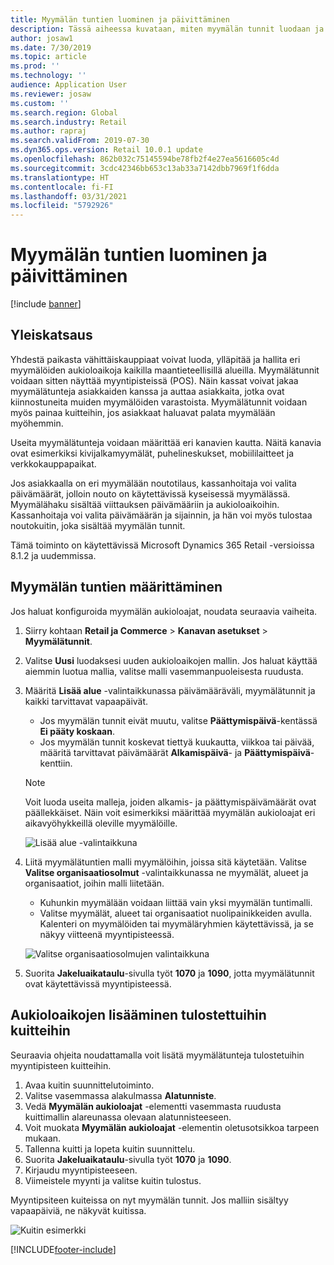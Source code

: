 ```yaml
---
title: Myymälän tuntien luominen ja päivittäminen
description: Tässä aiheessa kuvataan, miten myymälän tunnit luodaan ja päivitetään Commerce Headquarters -sovelluksessa.
author: josaw1
ms.date: 7/30/2019
ms.topic: article
ms.prod: ''
ms.technology: ''
audience: Application User
ms.reviewer: josaw
ms.custom: ''
ms.search.region: Global
ms.search.industry: Retail
ms.author: rapraj
ms.search.validFrom: 2019-07-30
ms.dyn365.ops.version: Retail 10.0.1 update
ms.openlocfilehash: 862b032c75145594be78fb2f4e27ea5616605c4d
ms.sourcegitcommit: 3cdc42346bb653c13ab33a7142dbb7969f1f6dda
ms.translationtype: HT
ms.contentlocale: fi-FI
ms.lasthandoff: 03/31/2021
ms.locfileid: "5792926"
---
```

# <a name="create-and-update-store-hours"></a>Myymälän tuntien luominen ja päivittäminen

[!include [banner](../../includes/banner.md)]

## <a name="overview"></a>Yleiskatsaus

Yhdestä paikasta vähittäiskauppiaat voivat luoda, ylläpitää ja hallita eri myymälöiden aukioloaikoja kaikilla maantieteellisillä alueilla. Myymälätunnit voidaan sitten näyttää myyntipisteissä (POS). Näin kassat voivat jakaa myymälätunteja asiakkaiden kanssa ja auttaa asiakkaita, jotka ovat kiinnostuneita muiden myymälöiden varastoista. Myymälätunnit voidaan myös painaa kuitteihin, jos asiakkaat haluavat palata myymälään myöhemmin.

Useita myymälätunteja voidaan määrittää eri kanavien kautta. Näitä kanavia ovat esimerkiksi kivijalkamyymälät, puhelineskukset, mobiililaitteet ja verkkokauppapaikat.

Jos asiakkaalla on eri myymälään noutotilaus, kassanhoitaja voi valita päivämäärät, jolloin nouto on käytettävissä kyseisessä myymälässä. Myymälähaku sisältää viittauksen päivämääriin ja aukioloaikoihin. Kassanhoitaja voi valita päivämäärän ja sijainnin, ja hän voi myös tulostaa noutokuitin, joka sisältää myymälän tunnit.

Tämä toiminto on käytettävissä Microsoft Dynamics 365 Retail -versioissa 8.1.2 ja uudemmissa.

## <a name="configure-store-hours"></a>Myymälän tuntien määrittäminen

Jos haluat konfiguroida myymälän aukioloajat, noudata seuraavia vaiheita.

1. Siirry kohtaan **Retail ja Commerce** \> **Kanavan asetukset** \> **Myymälätunnit**.
2. Valitse **Uusi** luodaksesi uuden aukioloaikojen mallin. Jos haluat käyttää aiemmin luotua mallia, valitse malli vasemmanpuoleisesta ruudusta.
3. Määritä **Lisää alue** -valintaikkunassa päivämääräväli, myymälätunnit ja kaikki tarvittavat vapaapäivät.

    - Jos myymälän tunnit eivät muutu, valitse **Päättymispäivä**-kentässä **Ei pääty koskaan**.
    - Jos myymälän tunnit koskevat tiettyä kuukautta, viikkoa tai päivää, määritä tarvittavat päivämäärät **Alkamispäivä**- ja **Päättymispäivä**-kenttiin.

    > [!NOTE]
    > Voit luoda useita malleja, joiden alkamis- ja päättymispäivämäärät ovat päällekkäiset. Näin voit esimerkiksi määrittää myymälän aukioloajat eri aikavyöhykkeillä oleville myymälöille.

    ![Lisää alue -valintaikkuna](../dev-itpro/media/Storehours1.png "Lisää alue -valintaikkuna")

4. Liitä myymälätuntien malli myymälöihin, joissa sitä käytetään. Valitse **Valitse organisaatiosolmut** -valintaikkunassa ne myymälät, alueet ja organisaatiot, joihin malli liitetään.

    - Kuhunkin myymälään voidaan liittää vain yksi myymälän tuntimalli.
    - Valitse myymälät, alueet tai organisaatiot nuolipainikkeiden avulla. Kalenteri on myymälöiden tai myymäläryhmien käytettävissä, ja se näkyy viitteenä myyntipisteessä.

    ![Valitse organisaatiosolmujen valintaikkuna](../dev-itpro/media/Storehours2.png "Valitse organisaatiosolmujen valintaikkuna")

5. Suorita **Jakeluaikataulu**-sivulla työt **1070** ja **1090**, jotta myymälätunnit ovat käytettävissä myyntipisteessä.

## <a name="add-store-hours-to-printed-receipts"></a>Aukioloaikojen lisääminen tulostettuihin kuitteihin

Seuraavia ohjeita noudattamalla voit lisätä myymälätunteja tulostetuihin myyntipisteen kuitteihin.

1. Avaa kuitin suunnittelutoiminto.
2. Valitse vasemmassa alakulmassa **Alatunniste**.
3. Vedä **Myymälän aukioloajat** -elementti vasemmasta ruudusta kuittimallin alareunassa olevaan alatunnisteeseen.
4. Voit muokata **Myymälän aukioloajat** -elementin oletusotsikkoa tarpeen mukaan.
5. Tallenna kuitti ja lopeta kuitin suunnittelu.
6. Suorita **Jakeluaikataulu**-sivulla työt **1070** ja **1090**.
7. Kirjaudu myyntipisteeseen.
8. Viimeistele myynti ja valitse kuitin tulostus.

Myyntipsiteen kuiteissa on nyt myymälän tunnit. Jos malliin sisältyy vapaapäiviä, ne näkyvät kuitissa.

![Kuitin esimerkki](../dev-itpro/media/Storehours3.png "Kuitin esimerkki")


[!INCLUDE[footer-include](../../includes/footer-banner.md)]